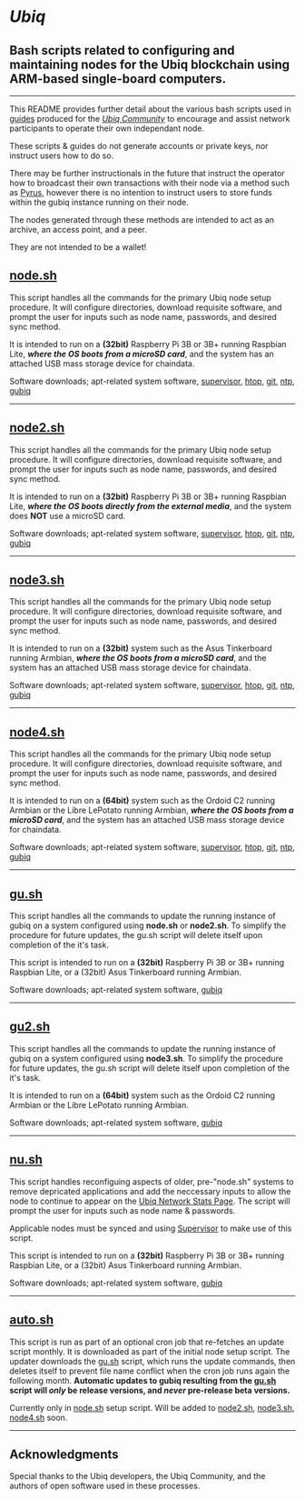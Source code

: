 # **_Ubiq_**
## Bash scripts related to configuring and maintaining nodes for the Ubiq blockchain using ARM-based single-board computers.
------------------------------------------------------------------------------------------------------------------------------

This README provides further detail about the various bash scripts used in [guides](https://blog.ubiqsmart.com/tagged/tutorial) produced for the _[Ubiq Community](https://www.ubiqescher.com/)_ to encourage and assist network participants to operate their own independant node. 

These scripts & guides do not generate accounts or private keys, nor instruct users how to do so.  

There may be further instructionals in the future that instruct the operator how to broadcast their own transactions with their node via a method such as [Pyrus](https://pyrus.ubiqsmart.com/), however there is no intention to instruct users to store funds within the gubiq instance running on their node.

The nodes generated through these methods are intended to act as an archive, an access point, and a peer.  

They are not intended to be a wallet!

##

## **[node.sh](https://raw.githubusercontent.com/maaatttt/ubiq/master/node.sh)** 

This script handles all the commands for the primary Ubiq node setup procedure.  It will configure directories, download requisite software, and prompt the user for inputs such as node name, passwords, and desired sync method. 

It is intended to run on a **(32bit)** Raspberry Pi 3B or 3B+ running Raspbian Lite, **_where the OS boots from a microSD card_**, and the system has an attached USB mass storage device for chaindata.

Software downloads; apt-related system software, [supervisor](http://supervisord.org/), [htop](https://hisham.hm/htop/), [git](https://git-scm.com/), [ntp](http://www.ntp.org/), [gubiq](https://github.com/ubiq/go-ubiq/releases)

------------------------------------------------------------------------------------------------------------------------------

## **[node2.sh](https://raw.githubusercontent.com/maaatttt/ubiq/master/node2.sh)**

This script handles all the commands for the primary Ubiq node setup procedure.  It will configure directories, download requisite software, and prompt the user for inputs such as node name, passwords, and desired sync method.

It is intended to run on a **(32bit)** Raspberry Pi 3B or 3B+ running Raspbian Lite, **_where the OS boots directly from the external media_**, and the system does **NOT** use a microSD card.

Software downloads; apt-related system software, [supervisor](http://supervisord.org/), [htop](https://hisham.hm/htop/), [git](https://git-scm.com/), [ntp](http://www.ntp.org/), [gubiq](https://github.com/ubiq/go-ubiq/releases/)

------------------------------------------------------------------------------------------------------------------------------

## **[node3.sh](https://raw.githubusercontent.com/maaatttt/ubiq/master/node3.sh)** 

This script handles all the commands for the primary Ubiq node setup procedure.  It will configure directories, download requisite software, and prompt the user for inputs such as node name, passwords, and desired sync method.

It is intended to run on a **(32bit)** system such as the Asus Tinkerboard running Armbian, **_where the OS boots from a microSD card_**, and the system has an attached USB mass storage device for chaindata.

Software downloads; apt-related system software, [supervisor](http://supervisord.org/), [htop](https://hisham.hm/htop/), [git](https://git-scm.com/), [ntp](http://www.ntp.org/), [gubiq](https://github.com/ubiq/go-ubiq/releases/)

------------------------------------------------------------------------------------------------------------------------------

## **[node4.sh](https://raw.githubusercontent.com/maaatttt/ubiq/master/node4.sh)** 

This script handles all the commands for the primary Ubiq node setup procedure.  It will configure directories, download requisite software, and prompt the user for inputs such as node name, passwords, and desired sync method.

It is intended to run on a **(64bit)** system such as the Ordoid C2 running Armbian or the Libre LePotato running Armbian, **_where the OS boots from a microSD card_**, and the system has an attached USB mass storage device for chaindata.

Software downloads; apt-related system software, [supervisor](http://supervisord.org/), [htop](https://hisham.hm/htop/), [git](https://git-scm.com/), [ntp](http://www.ntp.org/), [gubiq](https://github.com/ubiq/go-ubiq/releases/)

------------------------------------------------------------------------------------------------------------------------------
## **[gu.sh](https://raw.githubusercontent.com/maaatttt/ubiq/master/gu.sh)**

This script handles all the commands to update the running instance of gubiq on a system configured using **node.sh** or **node2.sh**.  To simplify the procedure for future updates, the gu.sh script will delete itself upon completion of the it's task.

This script is intended to run on a **(32bit)** Raspberry Pi 3B or 3B+ running Raspbian Lite, or a (32bit) Asus Tinkerboard running Armbian.

Software downloads; apt-related system software, [gubiq](https://github.com/ubiq/go-ubiq/releases/)

------------------------------------------------------------------------------------------------------------------------------

## **[gu2.sh](https://raw.githubusercontent.com/maaatttt/ubiq/master/gu2.sh)**

This script handles all the commands to update the running instance of gubiq on a system configured using **node3.sh**.  To simplify the procedure for future updates, the gu.sh script will delete itself upon completion of the it's task.

It is intended to run on a **(64bit)** system such as the Ordoid C2 running Armbian or the Libre LePotato running Armbian.

Software downloads; apt-related system software, [gubiq](https://github.com/ubiq/go-ubiq/releases/)


------------------------------------------------------------------------------------------------------------------------------

## **[nu.sh](https://raw.githubusercontent.com/maaatttt/ubiq/master/nu.sh)** 

This script handles reconfiguing aspects of older, pre-"node.sh" systems to remove depricated applications and add the neccessary inputs to allow the node to continue to appear on the [Ubiq Network Stats Page](https://ubiq.darcr.us). The script will prompt the user for inputs such as node name & passwords.  

Applicable nodes must be synced and using [Supervisor](http://supervisord.org/) to make use of this script. 

This script is intended to run on a **(32bit)** Raspberry Pi 3B or 3B+ running Raspbian Lite, or a (32bit) Asus Tinkerboard running Armbian.

Software downloads; apt-related system software,  [gubiq](https://github.com/ubiq/go-ubiq/releases/)

------------------------------------------------------------------------------------------------------------------------------

## **[auto.sh](https://raw.githubusercontent.com/maaatttt/ubiq/master/auto.sh)**

This script is run as part of an optional cron job that re-fetches an update script monthly. It is downloaded as part of the initial node setup script.  The updater downloads the [gu.sh](https://raw.githubusercontent.com/maaatttt/ubiq/master/gu.sh) script, which runs the update commands, then deletes itself to prevent file name conflict when the cron job runs again the following month.  **Automatic updates to gubiq resulting from the [gu.sh](https://raw.githubusercontent.com/maaatttt/ubiq/master/gu.sh) script will _only_ be release versions, and _never_ pre-release beta versions.**

Currently only in [node.sh](https://raw.githubusercontent.com/maaatttt/ubiq/master/node.sh) setup script.  Will be added to 
[node2.sh](https://raw.githubusercontent.com/maaatttt/ubiq/master/node2.sh), [node3.sh](https://raw.githubusercontent.com/maaatttt/ubiq/master/node3.sh), [node4.sh](https://raw.githubusercontent.com/maaatttt/ubiq/master/node4.sh) soon.

------------------------------------------------------------------------------------------------------------------------------

## Acknowledgments

Special thanks to the Ubiq developers, the Ubiq Community, and the authors of open software used in these processes.

